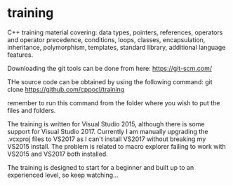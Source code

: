 # training
C++ training material covering: data types, pointers, references, operators and operator precedence, conditions, loops, classes, encapsulation, inheritance, polymorphism, templates, standard library, additional language features.

Downloading the git tools can be done from here:
https://git-scm.com/

THe source code can be obtained by using the following command:
git clone https://github.com/cppocl/training

remember to run this command from the folder where you wish to put the files and folders.

The training is written for Visual Studio 2015, although there is some support for Visual Studio 2017.
Currently I am manually upgrading the .vcxproj files to VS2017 as I can't install VS2017 without breaking my VS2015 install.
The problem is related to macro explorer failing to work with VS2015 and VS2017 both installed.

The training is designed to start for a beginner and built up to an experienced level, so keep watching...
